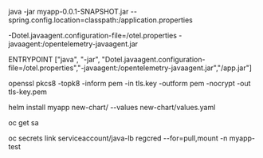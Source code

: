 java -jar myapp-0.0.1-SNAPSHOT.jar --spring.config.location=classpath:/application.properties


  -Dotel.javaagent.configuration-file=/otel.properties  -javaagent:/opentelemetry-javaagent.jar

  ENTRYPOINT ["java", "-jar", "Dotel.javaagent.configuration-file=/otel.properties","-javaagent:/opentelemetry-javaagent.jar","/app.jar"]


  openssl pkcs8 -topk8 -inform pem -in tls.key -outform pem -nocrypt -out tls-key.pem

  helm install myapp new-chart/ --values new-chart/values.yaml

oc get sa

oc secrets link serviceaccount/java-lb regcred --for=pull,mount -n myapp-test
